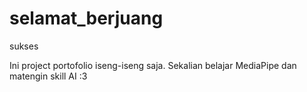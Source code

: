 # selamat_berjuang
sukses

Ini project portofolio iseng-iseng saja.
Sekalian belajar MediaPipe dan matengin skill AI :3
